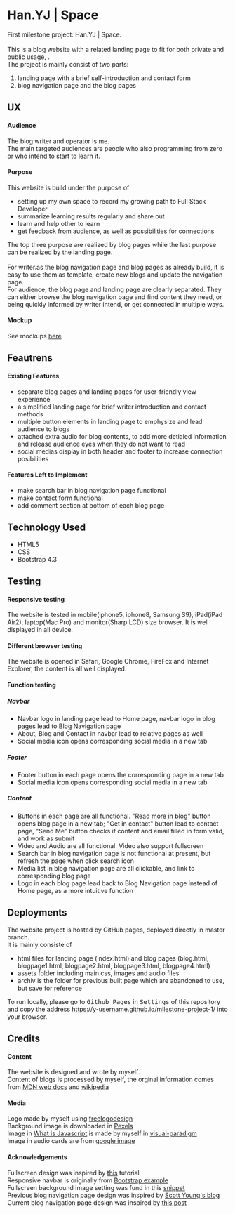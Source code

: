 # Han.YJ | Space
First milestone project: Han.YJ | Space.<br><br>
This is a blog website with a related landing page to fit for both private and public usage, .<br>
The project is mainly consist of two parts: 
1. landing page with a brief self-introduction and contact form 
2. blog navigation page and the blog pages

## UX
#### Audience
The blog writer and operator is me.<br>
The main targeted audiences are people who also programming from zero or who intend to start to learn it.<br>
#### Purpose
This website is build under the purpose of 
- setting up my own space to record my growing path to Full Stack Developer
- summarize learning results regularly and share out
- learn and help other to learn
- get feedback from audience, as well as possibilities for connections <br>

The top three purpose are realized by blog pages while the last purpose can be realized by the landing page.<br><br>
For writer.as the blog navigation page and blog pages as already build, it is easy to use them as template, create new blogs and update the navigation page.<br>
For audience, the blog page and landing page are clearly separated. They can either browse the blog navigation page and find content they need, or being quickly informed by writer intend, or get connected in multiple ways.
#### Mockup
See mockups [here](https://github.com/Y-username/milestone-project-1/blob/master/assets/images/mockups/Home.png)

## Feautrens

#### Existing Features
- separate blog pages and landing pages for user-friendly view experience
- a simplified landing page for brief writer introduction and contact methods
- multiple button elements in landing page to emphysize and lead audience to blogs
- attached extra audio for blog contents, to add more detialed information and release audience eyes when they do not want to read
- social medias display in both header and footer to increase connection posibilities

#### Features Left to Implement
- make search bar in blog navigation page functional
- make contact form functional 
- add comment section at bottom of each blog page
 

## Technology Used
- HTML5
- CSS
- Bootstrap 4.3

## Testing
#### Responsive testing
The website is tested in mobile(iphone5, iphone8, Samsung S9), iPad(iPad Air2), laptop(Mac Pro) and monitor(Sharp LCD) size browser. It is well displayed in all device.
#### Different browser testing
The website is opened in Safari, Google Chrome, FireFox and Internet Explorer, the content is all well displayed.
#### Function testing
##### Navbar
- Navbar logo in landing page lead to Home page, navbar logo in blog pages lead to Blog Navigation page
- About, Blog and Contact in navbar lead to relative pages as well
- Social media icon opens corresponding social media in a new tab

##### Footer
- Footer button in each page opens the corresponding page in a new tab
- Social media icon opens corresponding social media in a new tab

##### Content
- Buttons in each page are all functional. "Read more in blog" button opens blog page in a new tab; "Get in contact" button lead to contact page, "Send Me" button checks if content and email filled in form valid, and work as submit
- Video and Audio are all functional. Video also support fullscreen
- Search bar in blog navigation page is not functional at present, but refresh the page when click search icon
- Media list in blog navigation page are all clickable, and link to corresponding blog page
- Logo in each blog page lead back to Blog Navigation page instead of Home page, as a more intuitive function

## Deployments
The website project is hosted by GitHub pages, deployed directly in master branch. <br>
It is mainly consiste of 
- html files for landing page (index.html) and blog pages (blog.html, blogpage1.html, blogpage2.html, blogpage3.html, blogpage4.html)
- assets folder including main.css, images and audio files
- archiv is the folder for previous built page which are abandoned to use, but save for reference

To run locally, please go to <kbd>Github Pages</kbd> in <kbd>Settings</kbd> of this repository and copy the address https://y-username.github.io/milestone-project-1/ into your browser.<br>

## Credits
#### Content 
The website is designed and wrote by myself.<br>
Content of blogs is processed by myself, the orginal information comes from [MDN web docs](https://developer.mozilla.org/en-US/) and [wikipedia](https://en.wikipedia.org/wiki/Main_Page)
#### Media
Logo made by myself using [freelogodesign](https://www.freelogodesign.org) <br>
Background image is downloaded in [Pexels](https://www.pexels.com/photo/beach-dawn-dusk-ocean-189349/)<br>
Image in [What is Javascript](https://milestone-project-1-yolanda1999.c9users.io/blogpage3.html) is made by myself in [visual-paradigm](https://online.visual-paradigm.com/)<br>
Image in audio cards are from [google image](https://www.google.de/imghp?hl=en&tab=ri)
#### Acknowledgements
Fullscreen design was inspired by [this](https://www.youtube.com/watch?v=ZDcMe-uMAXI) tutorial<br>
Responsive navbar is originally from [Bootstrap example](https://getbootstrap.com/docs/4.3/components/navbar/#supported-content)<br>
Fullscreen background image setting was fund in this [snippet](https://css-tricks.com/perfect-full-page-background-image/)<br>
Previous blog navigation page design was inspired by [Scott Young's blog](https://www.scotthyoung.com/blog/articles/)<br>
Current blog navigation page design was inspired by [this post](https://medium.com/refactoring-ui/redesigning-laravel-io-c47ac495dff0)